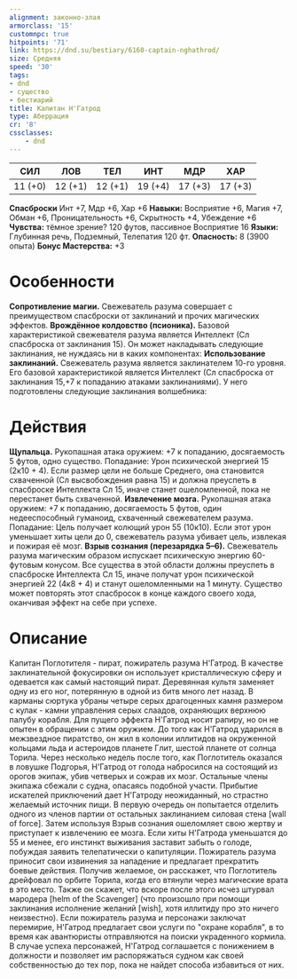 ```yaml
---
alignment: законно-злая
armorclass: '15'
customnpc: true
hitpoints: '71'
link: https://dnd.su/bestiary/6160-captain-nghathrod/
size: Средняя
speed: '30'
tags:
- dnd
- существо
- бестиарий
title: Капитан Н'Гатрод
type: Аберрация
cr: '8'
cssclasses:
    - dnd
---
```



| СИЛ | ЛОВ | ТЕЛ | ИНТ | МДР | ХАР |
|---|---|---|---|---|---|
| 11 (+0) | 12 (+1) | 12 (+1) | 19 (+4) | 17 (+3) | 17 (+3) |
**Спасброски** Инт +7, Мдр +6, Хар +6
**Навыки:** Восприятие +6, Магия +7, Обман +6, Проницательность +6, Скрытность +4, Убеждение +6
**Чувства:** тёмное зрение? 120 футов, пассивное Восприятие 16
**Языки:** Глубинная речь, Подземный, Телепатия 120 фт.
**Опасность:** 8 (3900 опыта)
**Бонус Мастерства:** +3


# Особенности
**Сопротивление магии.** Свежеватель разума совершает с преимуществом спасброски от заклинаний и прочих магических эффектов.
**Врождённое колдовство (псионика).** Базовой характеристикой свежевателя разума является Интеллект (Сл спасброска от заклинания 15). Он может накладывать следующие заклинания, не нуждаясь ни в каких компонентах:
**Использование заклинаний.** Свежеватель разума является заклинателем 10-го уровня. Его базовой характеристикой является Интеллект (Сл спасброска от заклинания 15,+7 к попаданию атаками заклинаниями). У него подготовлены следующие заклинания волшебника:


# Действия
**Щупальца.** Рукопашная атака оружием: +7 к попаданию, досягаемость 5 футов, одно существо. Попадание: Урон психической энергией 15 (2к10 + 4). Если размер цели не больше Среднего, она становится схваченной (Сл высвобождения равна 15) и должна преуспеть в спасброске Интеллекта Сл 15, иначе станет ошеломленной, пока не перестанет быть схваченной.
**Извлечение мозга.** Рукопашная атака оружием: +7 к попаданию, досягаемость 5 футов, один недееспособный гуманоид, схваченный свежевателем разума. Попадание: Цель получает колющий урон 55 (10к10). Если этот урон уменьшает хиты цели до 0, свежеватель разума убивает цель, извлекая и пожирая её мозг.
**Взрыв сознания (перезарядка 5–6).** Свежеватель разума магическим образом испускает психическую энергию 60-футовым конусом. Все существа в этой области должны преуспеть в спасброске Интеллекта Сл 15, иначе получат урон психической энергией 22 (4к8 + 4) и станут ошеломленными на 1 минуту. Существо может повторять этот спасбросок в конце каждого своего хода, оканчивая эффект на себе при успехе.


# Описание
Капитан Поглотителя - пират, пожиратель разума Н'Гатрод. В качестве заклинательной фокусировки он использует кристаллическую сферу и одевается как самый настоящий пират. Деревянная культя заменяет одну из его ног, потерянную в одной из битв много лет назад. В карманы сюртука убраны четыре серых драгоценных камня размером с кулак - камни управления серых слаадов, охраняющих верхнюю палубу корабля. Для пущего эффекта Н'Гатрод носит рапиру, но он не опытен в обращении с этим оружием. До того как Н'Гатрод ударился в межзвездное пиратство, он жил в колонии иллитидов на окруженной кольцами льда и астероидов планете Глит, шестой планете от солнца Торила. Через несколько недель после того, как Поглотитель оказался в ловушке Подгорья, Н'Гатрод от голода набросился на состоящий из орогов экипаж, убив четверых и сожрав их мозг. Остальные члены экипажа сбежали с судна, опасаясь подобной участи. Прибытие искателей приключений дает Н'Гатроду неожиданный, но страстно желаемый источник пищи. В первую очередь он попытается отделить одного из членов партии от остальных заклинанием силовая стена [wall of force]. Затем используя Взрыв сознания ошеломляет свою жертву и приступает к извлечению ее мозга. Если хиты Н'Гатрода уменьшатся до 55 и менее, его инстинкт выживания заставит забыть о голоде, побуждая заявить телепатически о капитуляции. Пожиратель разума приносит свои извинения за нападение и предлагает прекратить боевые действия. Получив желаемое, он расскажет, что Поглотитель дрейфовал по орбите Торила, когда его втянули через магические врата в это место. Также он скажет, что вскоре после этого исчез штурвал мародера [helm of the Scavenger] (что произошло при помощи заклинания исполнение желаний [wish], хотя иллитиду про это ничего неизвестно). Если пожиратель разума и персонажи заключат перемирие, Н'Гатрод предлагает свои услуги по "охране корабля", в то время как авантюристы отправляются на поиски украденного кормила. В случае успеха персонажей, Н'Гатрод соглашается с понижением в должности и позволяет им распоряжаться судном как своей собственностью до тех пор, пока не найдет способа избавиться от них.